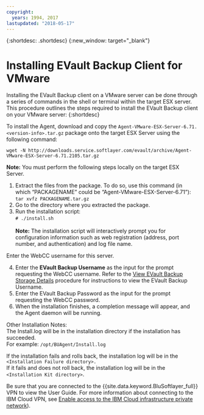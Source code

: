```yaml
---
copyright:
  years: 1994, 2017
lastupdated: "2018-05-17"
---
```


{:shortdesc: .shortdesc}
{:new_window: target="_blank"}

# Installing EVault Backup Client for VMware

Installing the EVault Backup client on a VMware server can be done through a series of commands in the shell or terminal within the target ESX server. This procedure outlines the steps required to install the EVault Backup client on your VMware server:
{:shortdesc}

To install the Agent, download and copy the `Agent-VMware-ESX-Server-6.71.<version-info>.tar.gz` package onto the target ESX Server using the following command:

`wget -N http://downloads.service.softlayer.com/evault/archive/Agent-VMware-ESX-Server-6.71.2105.tar.gz`

**Note:**  You must perform the following steps locally on the target ESX Server.

1. Extract the files from the package. To do so, use this command (in which “PACKAGENAME” could be “Agent-VMware-ESX-Server-6.71”):<br/>`tar xvfz PACKAGENAME.tar.gz`
2. Go to the directory where you extracted the package.
3. Run the installation script:<br />`# ./install.sh`<br/><br/>
**Note:**  The installation script will interactively prompt you for configuration information such as web registration (address, port number, and authentication) and log file name.

Enter the WebCC username for this server.

4. Enter the **EVault Backup Username** as the input for the prompt requesting the WebCC username. Refer to the [View EVault Backup Storage Details](/docs/infrastructure/Backup/index.html#viewing-evault-backup-storage-details-in-ibm-cloud-infrastructure-customer-portal) procedure for instructions to view the EVault Backup Username.
5. Enter the EVault Backup Password as the input for the prompt requesting the WebCC password.
6. When the installation finishes, a completion message will appear, and the Agent daemon will be running.


Other Installation Notes:<br/>
The Install.log will be in the installation directory if the installation has succeeded.<br/>
For example: `/opt/BUAgent/Install.log`

If the installation fails and rolls back, the installation log will be in the `<Installation Failure directory>.`<br/>
If it fails and does not roll back, the installation log will be in the `<Installation Kit directory>`.<br/>
<!-- For more information, you are able to download the User Guide at: http://downloads.service.softlayer.com/evault/Documentation/VMware_Agent_User_Guide.pdf<br/>-->
Be sure that you are connected to the {{site.data.keyword.BluSoftlayer_full}} VPN to view the User Guide. For more information about connecting to the IBM Cloud VPN, see [Enable access to the IBM Cloud infrastructure private network](/docs/customer-portal/getting-started.html#enable-private-network)).
